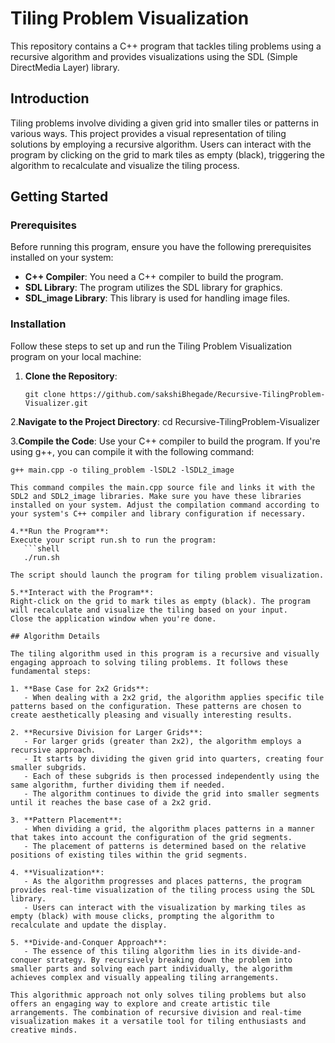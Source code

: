 # Tiling Problem Visualization

This repository contains a C++ program that tackles tiling problems using a recursive algorithm and provides visualizations using the SDL (Simple DirectMedia Layer) library.

## Introduction

Tiling problems involve dividing a given grid into smaller tiles or patterns in various ways. This project provides a visual representation of tiling solutions by employing a recursive algorithm. Users can interact with the program by clicking on the grid to mark tiles as empty (black), triggering the algorithm to recalculate and visualize the tiling process.

## Getting Started

### Prerequisites

Before running this program, ensure you have the following prerequisites installed on your system:

- **C++ Compiler**: You need a C++ compiler to build the program.
- **SDL Library**: The program utilizes the SDL library for graphics.
- **SDL_image Library**: This library is used for handling image files.

### Installation

Follow these steps to set up and run the Tiling Problem Visualization program on your local machine:

1. **Clone the Repository**:

   ```shell
   git clone https://github.com/sakshiBhegade/Recursive-TilingProblem-Visualizer.git
   
2.**Navigate to the Project Directory**:
  cd Recursive-TilingProblem-Visualizer

3.**Compile the Code**:
Use your C++ compiler to build the program. If you're using g++, you can compile it with the following command:
```shell
g++ main.cpp -o tiling_problem -lSDL2 -lSDL2_image
  
This command compiles the main.cpp source file and links it with the SDL2 and SDL2_image libraries. Make sure you have these libraries installed on your system. Adjust the compilation command according to your system's C++ compiler and library configuration if necessary.

4.**Run the Program**:
Execute your script run.sh to run the program:
   ```shell
   ./run.sh

The script should launch the program for tiling problem visualization.

5.**Interact with the Program**:
Right-click on the grid to mark tiles as empty (black). The program will recalculate and visualize the tiling based on your input.
Close the application window when you're done.

## Algorithm Details

The tiling algorithm used in this program is a recursive and visually engaging approach to solving tiling problems. It follows these fundamental steps:

1. **Base Case for 2x2 Grids**:
   - When dealing with a 2x2 grid, the algorithm applies specific tile patterns based on the configuration. These patterns are chosen to create aesthetically pleasing and visually interesting results.

2. **Recursive Division for Larger Grids**:
   - For larger grids (greater than 2x2), the algorithm employs a recursive approach.
   - It starts by dividing the given grid into quarters, creating four smaller subgrids.
   - Each of these subgrids is then processed independently using the same algorithm, further dividing them if needed.
   - The algorithm continues to divide the grid into smaller segments until it reaches the base case of a 2x2 grid.

3. **Pattern Placement**:
   - When dividing a grid, the algorithm places patterns in a manner that takes into account the configuration of the grid segments.
   - The placement of patterns is determined based on the relative positions of existing tiles within the grid segments.

4. **Visualization**:
   - As the algorithm progresses and places patterns, the program provides real-time visualization of the tiling process using the SDL library.
   - Users can interact with the visualization by marking tiles as empty (black) with mouse clicks, prompting the algorithm to recalculate and update the display.

5. **Divide-and-Conquer Approach**:
   - The essence of this tiling algorithm lies in its divide-and-conquer strategy. By recursively breaking down the problem into smaller parts and solving each part individually, the algorithm achieves complex and visually appealing tiling arrangements.

This algorithmic approach not only solves tiling problems but also offers an engaging way to explore and create artistic tile arrangements. The combination of recursive division and real-time visualization makes it a versatile tool for tiling enthusiasts and creative minds.
